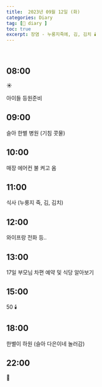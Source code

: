 ```yaml
---
title:  2023년 09월 12일 (화)
categories: Diary
tag: [📒 diary ]
toc: true
excerpt: 장염 - 누룽지죽에, 김, 김치 🕯️
---
```

​

## 08:00

☀️

아이들 등원준비

## 09:00

슬아 한별 병원 (기침 콧물)

## 10:00

매장 에어컨 불 켜고 옴

## 11:00

식사 (누룽지 죽, 김, 김치)

## 12:00

와이프랑 전화 등..

## 13:00

17일 부모님 차편 예약 및 식당 알아보기

## 15:00

50 🕯️

## 18:00

한별이 하원 (슬아 다은이네 놀러감)

## 22:00

🌙

<br><br><br>